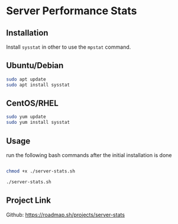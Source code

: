 # Server Performance Stats

## Installation

Install `sysstat` in other to use the `mpstat` command.

## Ubuntu/Debian

```bash
sudo apt update
sudo apt install sysstat
```

## CentOS/RHEL

```bash
sudo yum update
sudo yum install sysstat
```

## Usage

run the following bash commands after the initial installation is done

```bash

chmod +x ./server-stats.sh

./server-stats.sh

```

## Project Link

Github: https://roadmap.sh/projects/server-stats
